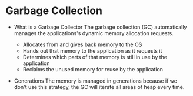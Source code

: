 # Garbage Collection
- What is a Garbage Collector
The garbage collection (GC) automatically manages the applications's dynamic
memory allocation requests.

    - Allocates from and gives back memory to the OS
    - Hands out that memory to the application as it requests it
    - Determines which parts of that memory is still in use by the application
    - Reclaims the unused memory for reuse by the application

- Generations
The memory is managed in generations because if we don't use this strategy, the GC
will iterate all areas of heap every time.